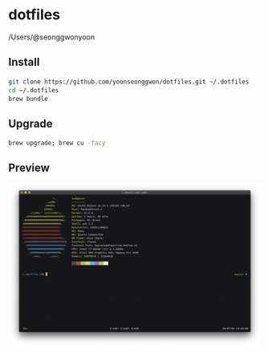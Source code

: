 # dotfiles
/Users/@seonggwonyoon

## Install
```bash
git clone https://github.com/yoonseonggwon/dotfiles.git ~/.dotfiles
cd ~/.dotfiles
brew bundle
```

## Upgrade
```bash
brew upgrade; brew cu -facy
```

## Preview
![terminal](https://raw.githubusercontent.com/gwons/dotfiles/master/img/terminal.png)
